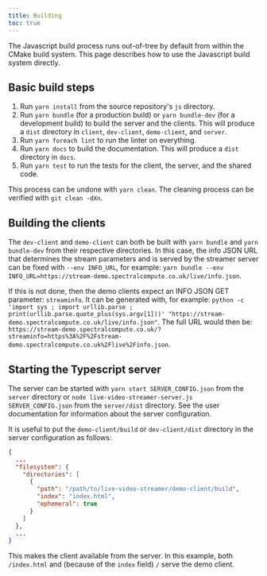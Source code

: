 ```yaml
---
title: Building
toc: true
---
```



The Javascript build process runs out-of-tree by default from within the CMake build system. This page describes how to
use the Javascript build system directly.


## Basic build steps

1. Run `yarn install` from the source repository's `js` directory.
2. Run `yarn bundle` (for a production build) or `yarn bundle-dev` (for a development build) to build the server and the
   clients. This will produce a `dist` directory in `client`, `dev-client`, `demo-client`, and `server`.
3. Run `yarn foreach lint` to run the linter on everything.
4. Run `yarn docs` to build the documentation. This will produce a `dist` directory in `docs`.
5. Run `yarn test` to run the tests for the client, the server, and the shared code.

This process can be undone with `yarn clean`. The cleaning process can be verified with `git clean -dXn`.


## Building the clients

The `dev-client` and `demo-client` can both be built with `yarn bundle` and `yarn bundle-dev` from their respective
directories. In this case, the info JSON URL that determines the stream parameters and is served by the streamer server
can be fixed with `--env INFO_URL`, for example:
`yarn bundle --env INFO_URL=https://stream-demo.spectralcompute.co.uk/live/info.json`.

If this is not done, then the demo clients expect an INFO JSON GET parameter: `streaminfo`. It can be generated with,
for example:
`python -c 'import sys ; import urllib.parse ; print(urllib.parse.quote_plus(sys.argv[1]))' "https://stream-demo.spectralcompute.co.uk/live/info.json"`. The full URL would then be:
`https://stream-demo.spectralcompute.co.uk/?streaminfo=https%3A%2F%2Fstream-demo.spectralcompute.co.uk%2Flive%2Finfo.json`.


## Starting the Typescript server

The server can be started with `yarn start SERVER_CONFIG.json` from the `server` directory or
`node live-video-streamer-server.js SERVER_CONFIG.json` from the `server/dist` directory. See the user documentation
for information about the server configuration.

It is useful to put the `demo-client/build` or `dev-client/dist` directory in the server configuration as follows:
```json
{
  ...
  "filesystem": {
    "directories": [
      {
        "path": "/path/to/live-video-streamer/demo-client/build",
        "index": "index.html",
        "ephemeral": true
      }
    ]
  },
  ...
}
```

This makes the client available from the server. In this example, both `/index.html` and (because of the `index` field)
`/` serve the demo client.
